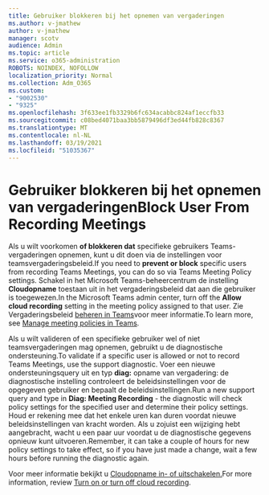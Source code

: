 ```yaml
---
title: Gebruiker blokkeren bij het opnemen van vergaderingen
ms.author: v-jmathew
author: v-jmathew
manager: scotv
audience: Admin
ms.topic: article
ms.service: o365-administration
ROBOTS: NOINDEX, NOFOLLOW
localization_priority: Normal
ms.collection: Adm_O365
ms.custom:
- "9002530"
- "9325"
ms.openlocfilehash: 3f633ee1fb3329b6fc634acabbc824af1eccfb33
ms.sourcegitcommit: c08bed4071baa3bb5879496df3ed44fb828c8367
ms.translationtype: MT
ms.contentlocale: nl-NL
ms.lasthandoff: 03/19/2021
ms.locfileid: "51035367"
---
```

# <a name="block-user-from-recording-meetings"></a><span data-ttu-id="0ac84-102">Gebruiker blokkeren bij het opnemen van vergaderingen</span><span class="sxs-lookup"><span data-stu-id="0ac84-102">Block User From Recording Meetings</span></span>

<span data-ttu-id="0ac84-103">Als u wilt voorkomen **of blokkeren dat** specifieke gebruikers Teams-vergaderingen opnemen, kunt u dit doen via de instellingen voor teamsvergaderingsbeleid.</span><span class="sxs-lookup"><span data-stu-id="0ac84-103">If you need to **prevent or block** specific users from recording Teams Meetings, you can do so via Teams Meeting Policy settings.</span></span> <span data-ttu-id="0ac84-104">Schakel in het Microsoft Teams-beheercentrum de instelling **Cloudopname** toestaan uit in het vergaderingsbeleid dat aan die gebruiker is toegewezen.</span><span class="sxs-lookup"><span data-stu-id="0ac84-104">In the Microsoft Teams admin center, turn off the **Allow cloud recording** setting in the meeting policy assigned to that user.</span></span> <span data-ttu-id="0ac84-105">Zie Vergaderingsbeleid [beheren in Teams](https://docs.microsoft.com/microsoftteams/meeting-policies-in-teams#allow-cloud-recording)voor meer informatie.</span><span class="sxs-lookup"><span data-stu-id="0ac84-105">To learn more, see [Manage meeting policies in Teams](https://docs.microsoft.com/microsoftteams/meeting-policies-in-teams#allow-cloud-recording).</span></span>

<span data-ttu-id="0ac84-106">Als u wilt valideren of een specifieke gebruiker wel of niet teamsvergaderingen mag opnemen, gebruikt u de diagnostische ondersteuning.</span><span class="sxs-lookup"><span data-stu-id="0ac84-106">To validate if a specific user is allowed or not to record Teams Meetings, use the support diagnostic.</span></span> <span data-ttu-id="0ac84-107">Voer een nieuwe ondersteuningsquery uit en typ **diag:** opname van vergadering: de diagnostische instelling controleert de beleidsinstellingen voor de opgegeven gebruiker en bepaalt de beleidsinstellingen.</span><span class="sxs-lookup"><span data-stu-id="0ac84-107">Run a new support query and type in **Diag: Meeting Recording** - the diagnostic will check policy settings for the specified user and determine their policy settings.</span></span> <span data-ttu-id="0ac84-108">Houd er rekening mee dat het enkele uren kan duren voordat nieuwe beleidsinstellingen van kracht worden. Als u zojuist een wijziging hebt aangebracht, wacht u een paar uur voordat u de diagnostische gegevens opnieuw kunt uitvoeren.</span><span class="sxs-lookup"><span data-stu-id="0ac84-108">Remember, it can take a couple of hours for new policy settings to take effect, so if you have just made a change, wait a few hours before running the diagnostic again.</span></span>

<span data-ttu-id="0ac84-109">Voor meer informatie bekijkt u [Cloudopname in- of uitschakelen.](https://docs.microsoft.com/microsoftteams/cloud-recording#turn-on-or-turn-off-cloud-recording)</span><span class="sxs-lookup"><span data-stu-id="0ac84-109">For more information, review [Turn on or turn off cloud recording](https://docs.microsoft.com/microsoftteams/cloud-recording#turn-on-or-turn-off-cloud-recording).</span></span>
